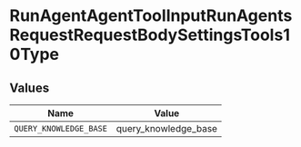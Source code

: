# RunAgentAgentToolInputRunAgentsRequestRequestBodySettingsTools10Type


## Values

| Name                   | Value                  |
| ---------------------- | ---------------------- |
| `QUERY_KNOWLEDGE_BASE` | query_knowledge_base   |